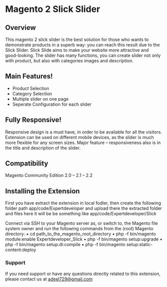 # Magento 2 Slick Slider

## Overview
This magento 2 slick slider is the best solution for those who wants to demonstrate products in a superb way: you can reach this result due to the Slick Slider.
Slick Slide aims to make your website more attractive and good-looking. The slider has many functions, you can create slider not only with product, but also with categories images and description.
## Main Features!

  - Product Selection
  - Category Selection
  -  Multiple slider on one page
  - Seperate Configuration for each slider 

## Fully Responsive!

Responsive design is a must have, in order to be available for all the visitors. Extension can be used on different mobile devices, as the slider is much more flexible for any screen sizes. Major feature – responsiveness also is in the title and description of the slider.

## Compatibility
Magento Community Edition 2.0 – 2.1 – 2.2
## Installing the Extension
First you have extract the extension in local fodler, then create the following folder path
app/code/Expertdeveloper and upload there the extracted folder and files here
it will be be something like app/code/Expertdeveloper/Slick

Connect via SSH to your Magento server as, or switch to, the Magento file system owner and run the following commands from
the (root) Magento directory:
▪ cd path_to_the_magento_root_directory
▪ php -f bin/magento module:enable Expertdeveloper_Slick
▪ php -f bin/magento setup:upgrade
▪ php -f bin/magento setup:di:compile
▪ php -f bin/magento setup:static-content:deploy

### Support
If you need support or have any questions directly related to this extension, please contact us at
adeel729@gmail.com
